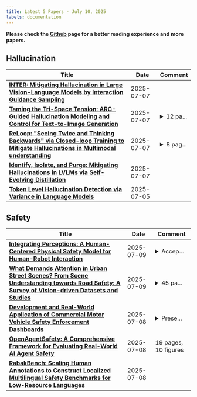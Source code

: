 ```yaml
---
title: Latest 5 Papers - July 10, 2025
labels: documentation
---
```

**Please check the [Github](https://github.com/dingyue772/DailyArxiv) page for a better reading experience and more papers.**

## Hallucination
| **Title** | **Date** | **Comment** |
| --- | --- | --- |
| **[INTER: Mitigating Hallucination in Large Vision-Language Models by Interaction Guidance Sampling](http://arxiv.org/abs/2507.05056v1)** | 2025-07-07 |  |
| **[Taming the Tri-Space Tension: ARC-Guided Hallucination Modeling and Control for Text-to-Image Generation](http://arxiv.org/abs/2507.04946v1)** | 2025-07-07 | <details><summary>12 pa...</summary><p>12 pages, 6 figures, 4 tables</p></details> |
| **[ReLoop: "Seeing Twice and Thinking Backwards" via Closed-loop Training to Mitigate Hallucinations in Multimodal understanding](http://arxiv.org/abs/2507.04943v1)** | 2025-07-07 | <details><summary>8 pag...</summary><p>8 pages,6 figures,5 tables</p></details> |
| **[Identify, Isolate, and Purge: Mitigating Hallucinations in LVLMs via Self-Evolving Distillation](http://arxiv.org/abs/2507.04680v1)** | 2025-07-07 |  |
| **[Token Level Hallucination Detection via Variance in Language Models](http://arxiv.org/abs/2507.04137v1)** | 2025-07-05 |  |

## Safety
| **Title** | **Date** | **Comment** |
| --- | --- | --- |
| **[Integrating Perceptions: A Human-Centered Physical Safety Model for Human-Robot Interaction](http://arxiv.org/abs/2507.06700v1)** | 2025-07-09 | <details><summary>Accep...</summary><p>Accepted to IEEE RO-MAN 2025 Conference</p></details> |
| **[What Demands Attention in Urban Street Scenes? From Scene Understanding towards Road Safety: A Survey of Vision-driven Datasets and Studies](http://arxiv.org/abs/2507.06513v1)** | 2025-07-09 | <details><summary>45 pa...</summary><p>45 pages, 52 figures, 2 large tables (divided into 5), 73 datatsets, 35 tasks</p></details> |
| **[Development and Real-World Application of Commercial Motor Vehicle Safety Enforcement Dashboards](http://arxiv.org/abs/2507.06351v1)** | 2025-07-08 | <details><summary>Prese...</summary><p>Presented at Transportation Research Board Annual Meeting 2025. Presentation number: TRBAM-25-04350</p></details> |
| **[OpenAgentSafety: A Comprehensive Framework for Evaluating Real-World AI Agent Safety](http://arxiv.org/abs/2507.06134v1)** | 2025-07-08 | 19 pages, 10 figures |
| **[RabakBench: Scaling Human Annotations to Construct Localized Multilingual Safety Benchmarks for Low-Resource Languages](http://arxiv.org/abs/2507.05980v1)** | 2025-07-08 |  |

